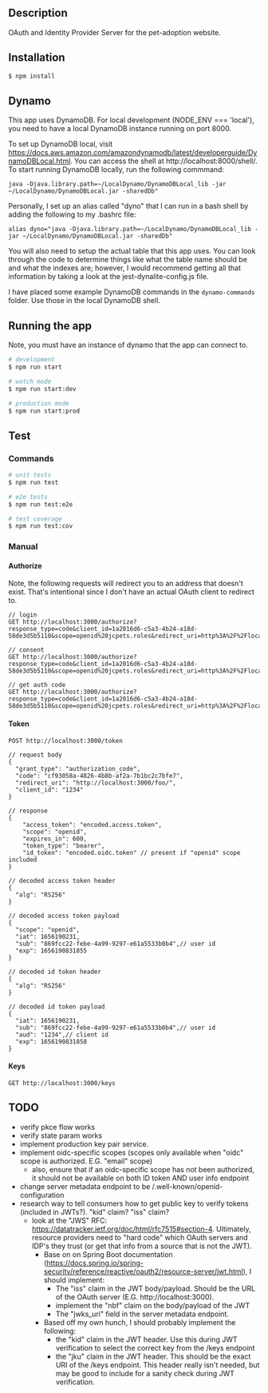 ## Description

OAuth and Identity Provider Server for the pet-adoption website.

## Installation

```bash
$ npm install
```

## Dynamo

This app uses DynamoDB. For local development (NODE_ENV === 'local'), you need to have a local DynamoDB instance running on port 8000.

To set up DynamoDB local, visit https://docs.aws.amazon.com/amazondynamodb/latest/developerguide/DynamoDBLocal.html. You can access the shell at http://localhost:8000/shell/. To start running DynamoDB locally, run the following commmand:

```
java -Djava.library.path=~/LocalDynamo/DynamoDBLocal_lib -jar ~/LocalDynamo/DynamoDBLocal.jar -sharedDb"
```

Personally, I set up an alias called "dyno" that I can run in a bash shell by adding the following to my .bashrc file:

```
alias dyno="java -Djava.library.path=~/LocalDynamo/DynamoDBLocal_lib -jar ~/LocalDynamo/DynamoDBLocal.jar -sharedDb"
```

You will also need to setup the actual table that this app uses. You can look through the code to determine things like what the table name should be and what the indexes are; however, I would recommend getting all that information by taking a look at the jest-dynalite-config.js file.

I have placed some example DynamoDB commands in the `dynamo-commands` folder. Use those in the local DynamoDB shell.

## Running the app

Note, you must have an instance of dynamo that the app can connect to.

```bash
# development
$ npm run start

# watch mode
$ npm run start:dev

# production mode
$ npm run start:prod
```

## Test

### Commands

```bash
# unit tests
$ npm run test

# e2e tests
$ npm run test:e2e

# test coverage
$ npm run test:cov
```

### Manual

#### Authorize

Note, the following requests will redirect you to an address that doesn't exist. That's intentional since I don't have an actual OAuth client to redirect to.

```
// login
GET http://localhost:3000/authorize?response_type=code&client_id=1a2016d6-c5a3-4b24-a18d-58de3d5b5110&scope=openid%20jcpets.roles&redirect_uri=http%3A%2F%2Flocalhost%3A3333%2Fcallback&prompt=login

// consent
GET http://localhost:3000/authorize?response_type=code&client_id=1a2016d6-c5a3-4b24-a18d-58de3d5b5110&scope=openid%20jcpets.roles&redirect_uri=http%3A%2F%2Flocalhost%3A3333%2Fcallback&prompt=consent

// get auth code
GET http://localhost:3000/authorize?response_type=code&client_id=1a2016d6-c5a3-4b24-a18d-58de3d5b5110&scope=openid%20jcpets.roles&redirect_uri=http%3A%2F%2Flocalhost%3A3333%2Fcallback&prompt=none
```

#### Token

```
POST http://localhost:3000/token

// request body
{
  "grant_type": "authorization_code",
  "code": "cf93058a-4826-4b8b-af2a-7b1bc2c7bfe7",
  "redirect_uri": "http://localhost:3000/foo/",
  "client_id": "1234"
}

// response
{
    "access_token": "encoded.access.token",
    "scope": "openid",
    "expires_in": 600,
    "token_type": "bearer",
    "id_token": "encoded.oidc.token" // present if "openid" scope included
}

// decoded access token header
{
  "alg": "RS256"
}

// decoded access token payload
{
  "scope": "openid",
  "iat": 1656190231,
  "sub": "869fcc22-febe-4a99-9297-e61a5533b0b4",// user id
  "exp": 1656190831855
}

// decoded id token header
{
  "alg": "RS256"
}

// decoded id token payload
{
  "iat": 1656190231,
  "sub": "869fcc22-febe-4a99-9297-e61a5533b0b4",// user id
  "aud": "1234",// client id
  "exp": 1656190831858
}
```

#### Keys

```
GET http://localhost:3000/keys
```

## TODO

- verify pkce flow works
- verify state param works
- implement production key pair service.
- implement oidc-specific scopes (scopes only available when "oidc" scope is authorized. E.G. "email" scope)
  - also, ensure that if an oidc-specific scope has not been authorized, it should not be available on both ID token AND user info endpoint
- change server metadata endpoint to be /.well-known/openid-configuration
- research way to tell consumers how to get public key to verify tokens (included in JWTs?). "kid" claim? "iss" claim?
  - look at the "JWS" RFC: https://datatracker.ietf.org/doc/html/rfc7515#section-4. Ultimately, resource providers need to "hard code" which OAuth servers and IDP's they trust (or get that info from a source that is not the JWT).
    - Base on on Spring Boot documentation (https://docs.spring.io/spring-security/reference/reactive/oauth2/resource-server/jwt.html), I should implement:
      - The "iss" claim in the JWT body/payload. Should be the URL of the OAuth server (E.G. http://localhost:3000).
      - implement the "nbf" claim on the body/payload of the JWT
      - The "jwks_uri" field in the server metadata endpoint.
    - Based off my own hunch, I should probably implement the following:
      - the "kid" claim in the JWT header. Use this during JWT verification to select the correct key from the /keys endpoint
      - the "jku" claim in the JWT header. This should be the exact URI of the /keys endpoint. This header really isn't needed, but may be good to include for a sanity check during JWT verification.

